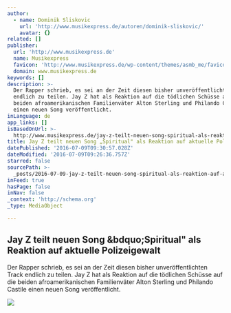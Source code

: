```yaml
---
author:
  - name: Dominik Sliskovic
    url: 'http://www.musikexpress.de/autoren/dominik-sliskovic/'
    avatar: {}
related: []
publisher:
  url: 'http://www.musikexpress.de'
  name: Musikexpress
  favicon: 'http://www.musikexpress.de/wp-content/themes/asmb_me/favicon.ico'
  domain: www.musikexpress.de
keywords: []
description: >-
  Der Rapper schrieb, es sei an der Zeit diesen bisher unveröffentlichten Track
  endlich zu teilen. Jay Z hat als Reaktion auf die tödlichen Schüsse auf die
  beiden afroamerikanischen Familienväter Alton Sterling und Philando Castile
  einen neuen Song veröffentlicht.
inLanguage: de
app_links: []
isBasedOnUrl: >-
  http://www.musikexpress.de/jay-z-teilt-neuen-song-spiritual-als-reaktion-auf-aktuelle-polizeigewalt-592311/
title: Jay Z teilt neuen Song „Spiritual" als Reaktion auf aktuelle Polizeigewalt
datePublished: '2016-07-09T09:30:57.028Z'
dateModified: '2016-07-09T09:26:36.757Z'
starred: false
sourcePath: >-
  _posts/2016-07-09-jay-z-teilt-neuen-song-spiritual-als-reaktion-auf-aktuelle.md
inFeed: true
hasPage: false
inNav: false
_context: 'http://schema.org'
_type: MediaObject

---
```

<article style=""><h1>Jay Z teilt neuen Song &amp;bdquo;Spiritual" als Reaktion auf aktuelle Polizeigewalt</h1><p>Der Rapper schrieb, es sei an der Zeit diesen bisher unveröffentlichten Track endlich zu teilen. Jay Z hat als Reaktion auf die tödlichen Schüsse auf die beiden afroamerikanischen Familienväter Alton Sterling und Philando Castile einen neuen Song veröffentlicht.</p><img src="http://www.musikexpress.de/wp-content/uploads/2016/07/08/11/jay_z_live.jpg" /></article>